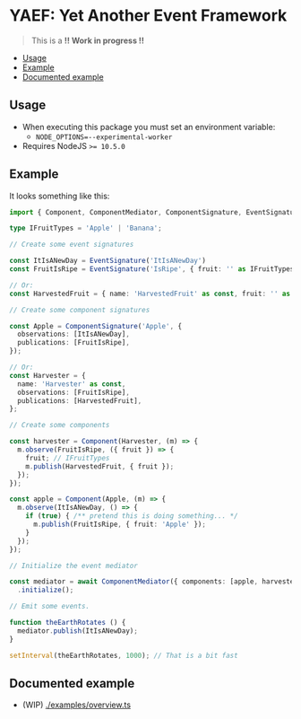 # YAEF: Yet Another Event Framework

> This is a **!! Work in progress !!**

+ [Usage](#usage)
+ [Example](#example)
+ [Documented example](#documented-example)

## Usage

- When executing this package you must set an environment variable:
  - `NODE_OPTIONS=--experimental-worker`
- Requires NodeJS `>= 10.5.0`

## Example

It looks something like this:

```ts
import { Component, ComponentMediator, ComponentSignature, EventSignature } from 'yaef';

type IFruitTypes = 'Apple' | 'Banana';

// Create some event signatures

const ItIsANewDay = EventSignature('ItIsANewDay')
const FruitIsRipe = EventSignature('IsRipe', { fruit: '' as IFruitTypes });

// Or:
const HarvestedFruit = { name: 'HarvestedFruit' as const, fruit: '' as IFruitTypes };

// Create some component signatures

const Apple = ComponentSignature('Apple', {
  observations: [ItIsANewDay],
  publications: [FruitIsRipe],
});

// Or:
const Harvester = {
  name: 'Harvester' as const,
  observations: [FruitIsRipe],
  publications: [HarvestedFruit],
};

// Create some components

const harvester = Component(Harvester, (m) => {
  m.observe(FruitIsRipe, ({ fruit }) => {
    fruit; // IFruitTypes
    m.publish(HarvestedFruit, { fruit });
  });
});

const apple = Component(Apple, (m) => {
  m.observe(ItIsANewDay, () => {
    if (true) { /** pretend this is doing something... */
      m.publish(FruitIsRipe, { fruit: 'Apple' });
    }
  });
});

// Initialize the event mediator

const mediator = await ComponentMediator({ components: [apple, harvester] })
  .initialize();

// Emit some events.

function theEarthRotates () {
  mediator.publish(ItIsANewDay);
}

setInterval(theEarthRotates, 1000); // That is a bit fast
```

## Documented example

- (WIP) [./examples/overview.ts](./examples/overview.ts)
